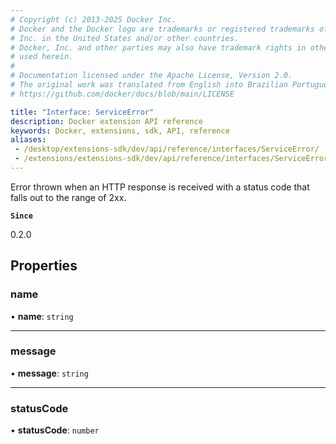 ```yaml
---
# Copyright (c) 2013-2025 Docker Inc.
# Docker and the Docker logo are trademarks or registered trademarks of Docker,
# Inc. in the United States and/or other countries.
# Docker, Inc. and other parties may also have trademark rights in other terms
# used herein.
#
# Documentation licensed under the Apache License, Version 2.0.
# The original work was translated from English into Brazilian Portuguese.
# https://github.com/docker/docs/blob/main/LICENSE

title: "Interface: ServiceError"
description: Docker extension API reference
keywords: Docker, extensions, sdk, API, reference
aliases:
 - /desktop/extensions-sdk/dev/api/reference/interfaces/ServiceError/
 - /extensions/extensions-sdk/dev/api/reference/interfaces/ServiceError/
---
```

Error thrown when an HTTP response is received with a status code that falls
out to the range of 2xx.

**`Since`**

0.2.0

## Properties

### name

• **name**: `string`

___

### message

• **message**: `string`

___

### statusCode

• **statusCode**: `number`
